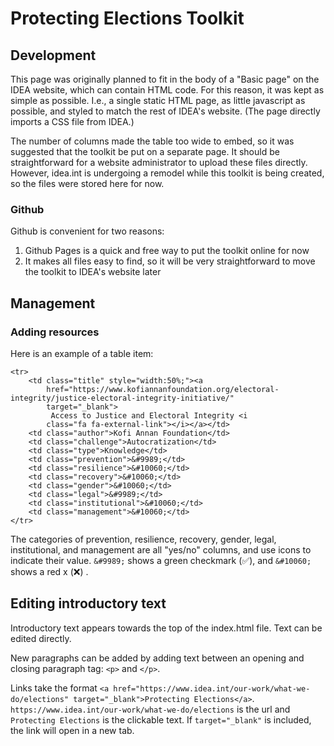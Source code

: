 # Protecting Elections Toolkit

## Development

This page was originally planned to fit in the body of a "Basic page" on the IDEA website, which can contain HTML code. For this reason, it was kept as simple as possible. I.e., a single static HTML page, as little javascript as possible, and styled to match the rest of IDEA's website. (The page directly imports a CSS file from IDEA.)

The number of columns made the table too wide to embed, so it was suggested that the toolkit be put on a separate page. It should be straightforward for a website administrator to upload these files directly. However, idea.int is undergoing a remodel while this toolkit is being created, so the files were stored here for now.

### Github

Github is convenient for two reasons:

1. Github Pages is a quick and free way to put the toolkit online for now
2. It makes all files easy to find, so it will be very straightforward to move the toolkit to IDEA's website later

## Management

### Adding resources

Here is an example of a table item:

    <tr>
        <td class="title" style="width:50%;"><a
            href="https://www.kofiannanfoundation.org/electoral-integrity/justice-electoral-integrity-initiative/"
            target="_blank">
             Access to Justice and Electoral Integrity <i
            class="fa fa-external-link"></i></a></td>
        <td class="author">Kofi Annan Foundation</td>
        <td class="challenge">Autocratization</td>
        <td class="type">Knowledge</td>
        <td class="prevention">&#9989;</td>
        <td class="resilience">&#10060;</td>
        <td class="recovery">&#10060;</td>
        <td class="gender">&#10060;</td>
        <td class="legal">&#9989;</td>
        <td class="institutional">&#10060;</td>
        <td class="management">&#10060;</td>
    </tr>

The categories of prevention, resilience, recovery, gender, legal, institutional, and management are all "yes/no" columns, and use icons to indicate their value. `&#9989;` shows a green checkmark (&#9989;), and `&#10060;` shows a red x (&#10060;)
.

## Editing introductory text

Introductory text appears towards the top of the index.html file. Text can be edited directly.

New paragraphs can be added by adding text between an opening and closing paragraph tag: `<p>` and `</p>`.

Links take the format `<a href="https://www.idea.int/our-work/what-we-do/elections" target="_blank">Protecting Elections</a>`. `https://www.idea.int/our-work/what-we-do/elections` is the url and `Protecting Elections` is the clickable text. If `target="_blank"` is included, the link will open in a new tab.
